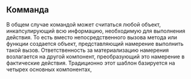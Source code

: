 ## Комманда
В общем случае командой может считаться любой объект, инкапсулирующий всю информацию,
необходимую для выполнения действия. То есть вместо непосредственного
вызова метода или функции создается объект, представляющий намерение выполнить
такой вызов. Ответственность за материализацию намерения возлагается на
другой компонент, преобразующий это намерение в фактические действия. Традиционно
этот шаблон базируется на четырех основных компонентах,